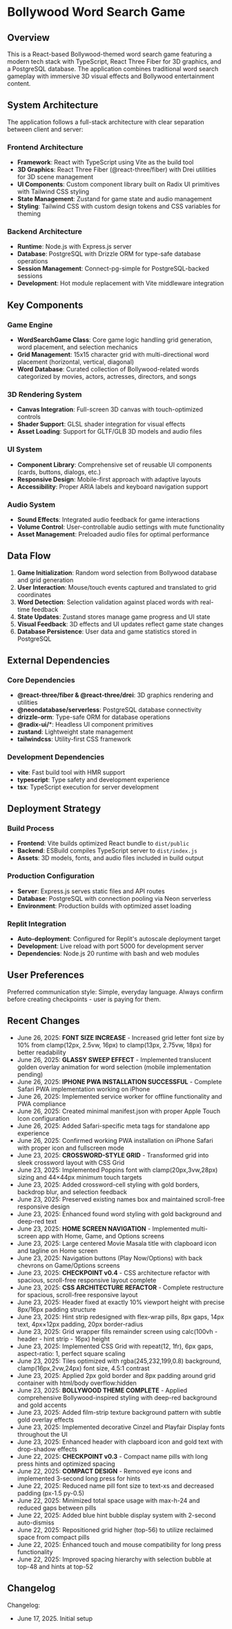 # Bollywood Word Search Game

## Overview

This is a React-based Bollywood-themed word search game featuring a modern tech stack with TypeScript, React Three Fiber for 3D graphics, and a PostgreSQL database. The application combines traditional word search gameplay with immersive 3D visual effects and Bollywood entertainment content.

## System Architecture

The application follows a full-stack architecture with clear separation between client and server:

### Frontend Architecture
- **Framework**: React with TypeScript using Vite as the build tool
- **3D Graphics**: React Three Fiber (@react-three/fiber) with Drei utilities for 3D scene management
- **UI Components**: Custom component library built on Radix UI primitives with Tailwind CSS styling
- **State Management**: Zustand for game state and audio management
- **Styling**: Tailwind CSS with custom design tokens and CSS variables for theming

### Backend Architecture
- **Runtime**: Node.js with Express.js server
- **Database**: PostgreSQL with Drizzle ORM for type-safe database operations
- **Session Management**: Connect-pg-simple for PostgreSQL-backed sessions
- **Development**: Hot module replacement with Vite middleware integration

## Key Components

### Game Engine
- **WordSearchGame Class**: Core game logic handling grid generation, word placement, and selection mechanics
- **Grid Management**: 15x15 character grid with multi-directional word placement (horizontal, vertical, diagonal)
- **Word Database**: Curated collection of Bollywood-related words categorized by movies, actors, actresses, directors, and songs

### 3D Rendering System
- **Canvas Integration**: Full-screen 3D canvas with touch-optimized controls
- **Shader Support**: GLSL shader integration for visual effects
- **Asset Loading**: Support for GLTF/GLB 3D models and audio files

### UI System
- **Component Library**: Comprehensive set of reusable UI components (cards, buttons, dialogs, etc.)
- **Responsive Design**: Mobile-first approach with adaptive layouts
- **Accessibility**: Proper ARIA labels and keyboard navigation support

### Audio System
- **Sound Effects**: Integrated audio feedback for game interactions
- **Volume Control**: User-controllable audio settings with mute functionality
- **Asset Management**: Preloaded audio files for optimal performance

## Data Flow

1. **Game Initialization**: Random word selection from Bollywood database and grid generation
2. **User Interaction**: Mouse/touch events captured and translated to grid coordinates
3. **Word Detection**: Selection validation against placed words with real-time feedback
4. **State Updates**: Zustand stores manage game progress and UI state
5. **Visual Feedback**: 3D effects and UI updates reflect game state changes
6. **Database Persistence**: User data and game statistics stored in PostgreSQL

## External Dependencies

### Core Dependencies
- **@react-three/fiber & @react-three/drei**: 3D graphics rendering and utilities
- **@neondatabase/serverless**: PostgreSQL database connectivity
- **drizzle-orm**: Type-safe ORM for database operations
- **@radix-ui/***: Headless UI component primitives
- **zustand**: Lightweight state management
- **tailwindcss**: Utility-first CSS framework

### Development Dependencies
- **vite**: Fast build tool with HMR support
- **typescript**: Type safety and development experience
- **tsx**: TypeScript execution for server development

## Deployment Strategy

### Build Process
- **Frontend**: Vite builds optimized React bundle to `dist/public`
- **Backend**: ESBuild compiles TypeScript server to `dist/index.js`
- **Assets**: 3D models, fonts, and audio files included in build output

### Production Configuration
- **Server**: Express.js serves static files and API routes
- **Database**: PostgreSQL with connection pooling via Neon serverless
- **Environment**: Production builds with optimized asset loading

### Replit Integration
- **Auto-deployment**: Configured for Replit's autoscale deployment target
- **Development**: Live reload with port 5000 for development server
- **Dependencies**: Node.js 20 runtime with bash and web modules

## User Preferences

Preferred communication style: Simple, everyday language.
Always confirm before creating checkpoints - user is paying for them.

## Recent Changes

- June 26, 2025: **FONT SIZE INCREASE** - Increased grid letter font size by 10% from clamp(12px, 2.5vw, 16px) to clamp(13px, 2.75vw, 18px) for better readability
- June 26, 2025: **GLASSY SWEEP EFFECT** - Implemented translucent golden overlay animation for word selection (mobile implementation pending)
- June 26, 2025: **IPHONE PWA INSTALLATION SUCCESSFUL** - Complete Safari PWA implementation working on iPhone
- June 26, 2025: Implemented service worker for offline functionality and PWA compliance
- June 26, 2025: Created minimal manifest.json with proper Apple Touch Icon configuration
- June 26, 2025: Added Safari-specific meta tags for standalone app experience
- June 26, 2025: Confirmed working PWA installation on iPhone Safari with proper icon and fullscreen mode
- June 23, 2025: **CROSSWORD-STYLE GRID** - Transformed grid into sleek crossword layout with CSS Grid
- June 23, 2025: Implemented Poppins font with clamp(20px,3vw,28px) sizing and 44×44px minimum touch targets
- June 23, 2025: Added crossword-cell styling with gold borders, backdrop blur, and selection feedback
- June 23, 2025: Preserved existing names box and maintained scroll-free responsive design
- June 23, 2025: Enhanced found word styling with gold background and deep-red text
- June 23, 2025: **HOME SCREEN NAVIGATION** - Implemented multi-screen app with Home, Game, and Options screens
- June 23, 2025: Large centered Movie Masala title with clapboard icon and tagline on Home screen
- June 23, 2025: Navigation buttons (Play Now/Options) with back chevrons on Game/Options screens
- June 23, 2025: **CHECKPOINT v0.4** - CSS architecture refactor with spacious, scroll-free responsive layout complete
- June 23, 2025: **CSS ARCHITECTURE REFACTOR** - Complete restructure for spacious, scroll-free responsive layout
- June 23, 2025: Header fixed at exactly 10% viewport height with precise 8px/16px padding structure
- June 23, 2025: Hint strip redesigned with flex-wrap pills, 8px gaps, 14px text, 4px×12px padding, 20px border-radius
- June 23, 2025: Grid wrapper fills remainder screen using calc(100vh - header - hint strip - 16px) height
- June 23, 2025: Implemented CSS Grid with repeat(12, 1fr), 6px gaps, aspect-ratio: 1, perfect square scaling
- June 23, 2025: Tiles optimized with rgba(245,232,199,0.8) background, clamp(16px,2vw,24px) font size, 4.5:1 contrast
- June 23, 2025: Applied 2px gold border and 8px padding around grid container with html/body overflow:hidden
- June 23, 2025: **BOLLYWOOD THEME COMPLETE** - Applied comprehensive Bollywood-inspired styling with deep-red background and gold accents
- June 23, 2025: Added film-strip texture background pattern with subtle gold overlay effects
- June 23, 2025: Implemented decorative Cinzel and Playfair Display fonts throughout the UI
- June 23, 2025: Enhanced header with clapboard icon and gold text with drop-shadow effects
- June 22, 2025: **CHECKPOINT v0.3** - Compact name pills with long press hints and optimized spacing
- June 22, 2025: **COMPACT DESIGN** - Removed eye icons and implemented 3-second long press for hints
- June 22, 2025: Reduced name pill font size to text-xs and decreased padding (px-1.5 py-0.5)
- June 22, 2025: Minimized total space usage with max-h-24 and reduced gaps between pills
- June 22, 2025: Added blue hint bubble display system with 2-second auto-dismiss
- June 22, 2025: Repositioned grid higher (top-56) to utilize reclaimed space from compact pills
- June 22, 2025: Enhanced touch and mouse compatibility for long press functionality
- June 22, 2025: Improved spacing hierarchy with selection bubble at top-48 and hints at top-52

## Changelog

Changelog:
- June 17, 2025. Initial setup